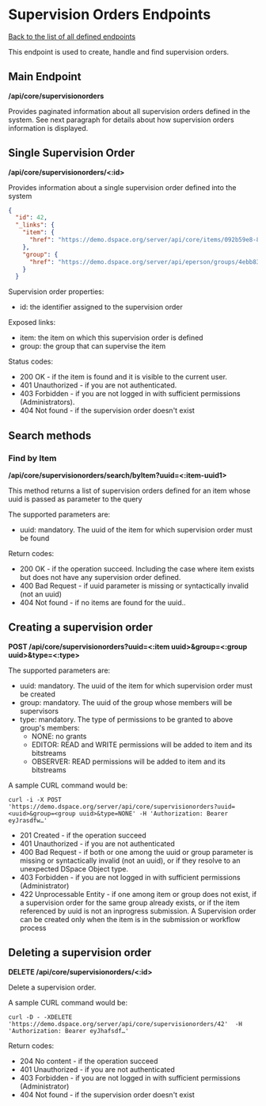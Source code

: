 # Supervision Orders Endpoints
[Back to the list of all defined endpoints](endpoints.md)

This endpoint is used to create, handle and find supervision orders.

## Main Endpoint
**/api/core/supervisionorders**

Provides paginated information about all supervision orders defined in the system. See next paragraph for details about how supervision orders information is displayed.

## Single Supervision Order
**/api/core/supervisionorders/<:id>**

Provides information about a single supervision order defined into the system

```json
{
  "id": 42,
  "_links": {
    "item": {
      "href": "https://demo.dspace.org/server/api/core/items/092b59e8-8159-4e70-98b5-93ec60bd3431"
    },
    "group": {
      "href": "https://demo.dspace.org/server/api/eperson/groups/4ebb837c-c2ae-4928-9bb1-6f51df4eeb60"
    }
  }
```
Supervision order properties:
* id: the identifier assigned to the supervision order

Exposed links:
* item: the item on which this supervision order is defined
* group: the group that can supervise the item

Status codes:
* 200 OK - if the item is found and it is visible to the current user.
* 401 Unauthorized - if you are not authenticated.
* 403 Forbidden - if you are not logged in with sufficient permissions (Administrators).
* 404 Not found - if the supervision order doesn't exist


## Search methods

### Find by Item
**/api/core/supervisionorders/search/byItem?uuid=<:item-uuid1>**

This method returns a list of supervision orders defined for an item whose uuid is passed as parameter to the query

The supported parameters are:
* uuid: mandatory. The uuid of the item for which supervision order must be found

 
Return codes:
* 200 OK - if the operation succeed. Including the case where item exists but does not have any supervision order defined.
* 400 Bad Request - if uuid parameter is missing or syntactically invalid (not an uuid) 
* 404 Not found - if no items are found for the uuid..

## Creating a supervision order

**POST /api/core/supervisionorders?uuid=<:item uuid>&group=<:group uuid>&type=<:type>**

The supported parameters are:
* uuid: mandatory. The uuid of the item for which supervision order must be created
* group: mandatory. The uuid of the group whose members will be supervisors
* type: mandatory. The type of permissions to be granted to above group's members: 
  * NONE: no grants
  * EDITOR: READ and WRITE permissions will be added to item and its bitstreams
  * OBSERVER: READ permissions will be added to item and its bitstreams

A sample CURL command would be:
```
curl -i -X POST 'https://demo.dspace.org/server/api/core/supervisionorders?uuid=<uuid>&group=<group uuid>&type=NONE' -H 'Authorization: Bearer eyJrasdfw…' 
```

* 201 Created - if the operation succeed
* 401 Unauthorized - if you are not authenticated
* 400 Bad Request - if both or one among the uuid or group parameter is missing or syntactically invalid (not an uuid), or if they resolve to an unexpected DSpace Object type.
* 403 Forbidden - if you are not logged in with sufficient permissions (Administrator)
* 422 Unprocessable Entity - if one among item or group does not exist, if a supervision order for the same group already exists, or if the item referenced by uuid is not an inprogress submission. A Supervision order can be created only when the item is in the submission or workflow process


## Deleting a supervision order

**DELETE /api/core/supervisionorders/<:id>**

Delete a supervision order.

A sample CURL command would be:
```
curl -D - -XDELETE 'https://demo.dspace.org/server/api/core/supervisionorders/42'  -H 'Authorization: Bearer eyJhafsdf…'
```

Return codes:
* 204 No content - if the operation succeed
* 401 Unauthorized - if you are not authenticated
* 403 Forbidden - if you are not logged in with sufficient permissions (Administrator)
* 404 Not found - if the supervision order doesn't exist 
